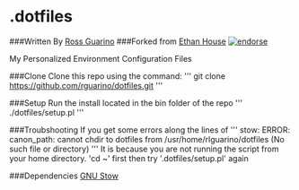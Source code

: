 .dotfiles
=========
###Written By [Ross Guarino](https://github.com/rlguarino)
###Forked from [Ethan House](http://github.com/ehouse)
[![endorse](http://api.coderwall.com/rosslg/endorsecount.png)](http://coderwall.com/rosslg)

My Personalized Environment Configuration Files

###Clone
Clone this repo using the command: 
'''
git clone https://github.com/rguarino/dotfiles.git
'''

###Setup
Run the install located in the bin folder of the repo
'''
./dotfiles/setup.pl
'''

###Troubshooting
If you get some errors along the lines of
'''
stow: ERROR: canon_path: cannot chdir to dotfiles from /usr/home/rlguarino/dotfiles (No such file or directory)
'''
It is because you are not running the script from your home directory. 'cd ~' first then try '.dotfiles/setup.pl' again

###Dependencies
[GNU Stow](http://www.gnu.org/software/stow/)